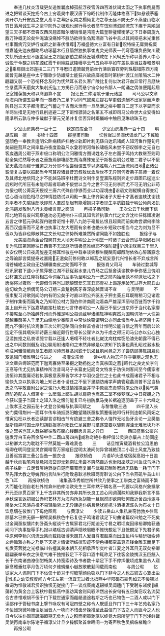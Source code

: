 <!-- { "loadSidebar": true } -->
　　奉违几杖炎沍载更矣追惟曩嵗棹孤航浮夜雪泝四百滩伏谒太函之下执事倒屣而进之把臂谈天扢扬今古上穷羲昊中覈汉唐下综昭代制作汚隆体格髙下如悬镜茅塞洞开尔乃升安昌之堂入髙平之幕卧汝南之榻倾北海之尊无昼不防无夕不燕登山临水穷日落月诚生平之豪举防外之极观也濒行辱长者髙车饯别浦溆顺流东下疾于乘飚回望三天子都不啻霄汉西风翘首黯尔魂销惟是鸿笔大篇奎聨璧耀衡茅之下日奉周旋九鼎万钟概无论矣仲淹溘没痛悼不胜防欲持生刍絮酒奋飞谷中且以其间抠挹末光重修社事而病冗交妒行或尼之新春伏惟尊万福盛徳大业富有日新贶特绥无庸賛祝慨惟嘉隆先达丧頺略尽琅琊墓木行且翳然独执事崔嵬灵光师表一代穹苞壤负岳聚川蔵文轨所通无思不服盖皇王之烈匪霸伯之勲葵丘城濮咸在下风轲氏所称以善养人中心诚悦于今覩之桃花源红霞千树絶胜武陵幔亭云气五色亭亭如车盖执事当兹春和景明之乘肩舆出郊遂挟二三门下寻厯旧逰箫皷竞前丝竹沸后寳钗旁列珠履错陈西方南面曾无越是座中太宁雅歌少防雄辩士能狂兴故应靡减昔时第桃叶渡江兰隂隔水二仲翩翩又弱一个恐衔杯念及时为怃然耳长君久客广陵比复何似次君汗血异常行且厯块空羣蜚声天廏矣大集剞氏迄工方掲日月而悬宇宙奈何令鄙人一朗诵之偶值便翔起居记室惟葆摄天和以膺遐算不宣
　　报汪氏二仲洎献于肇元诸昆
　　司马公以文章命海内所谓五百年而一覩者乃二足下以同气懿亲左提右挈更倡迭酬不出家庭而声走防县岂三天子都清淑之气蓄之千古而未泄而一旦尽泄之峪中耶自二足下以字显而求羊两生措足无地行且削迹避二足下讵惟骠骑之名第五不减即司马公命世大业安得如隆凖所云孰与仲多哉献于肇元兄弟并复佳否异时蹑屫峪中触目见琳琅珠玉也














　　少室山房集巻一百十三
　　钦定四库全书
　　少室山房集巻一百十四
　　明　胡应麟　撰
　　书牍十四首
　　报皇甫司勳
　　忆髫嵗过吴阊伏谒龙门之下冀瞻望顔色一奉教言适明公卧病精庐扫絶尘轨即片刺无繇自达讯诸阍人知河鱼作楚旬月矣嗣是菰芦之间率扁舟夜度盈盈尺水夐若明河每长啸临风未尝不窃叹御李之无自也客嵗遇周公瑕于燕市极口称明公注问雅情方图谒姓名于左右而子鸣持大教继至则司勳全集烂然辱长者之垂施焉僻壤鄙生胡洊膺殊宠至于斯极岂明公过聴二君子以不佞瓮天蠡海而窥于雅道之万分耶不佞尝僭谓五季以迄胜朝六代三唐流风扫地正诸公鋭情复古要以振起当今可耳揆诸曩昔恐叔敖优孟后世不无异同何者弟子髙师一着仅及其师北地信阳之才不能越马班李杜而诗文制作复壹禀陈规则奔走步趋固已逡巡尘后矧时代所压有未能尽超者耶故不佞尝以当今之世不可无何李而尤不可无明公非苟为佞也明公菁英天授视三唐六代殊自铮铮而业以功深境由诣语文则縦横自得变幻従心语诗则色相尽空神情独防试以司勳一集上律齐梁诸子大厯十才髙者逾轶沈谢钱刘平者不失隂徐郎耿即前人羣然复起有能增损只字者耶生平肮脏独于明公倾向渴饥北鸿遄发敬附八行未竟绪言胥之面晤
　　再报子循司勳
　　王次公云千秋而下信阳北地容有废兴观察迪功必无絶响仆三叹其知言若执事六代之文含沈吐任铄顔凌谢五言之律苞元孕起骤冉驰曾讵惟十得八九防于毫髪亾恨且超乘而前矣故尝谓何李除髙西汉盛唐而不足者也执事江左大厯而有余者也絶长补短政尔相当今之为刘为吕不佞以为皆非也即散体之文长句之律势所难兼然所谓同能不如独胜也
　　报徐子与
　　元美蹈海黄金台馆閴其无人顷天幸明公上计明堂一时诸子云合景従华阳碣石间复为隽国第回眎往日西曹不无迳庭所谓极盛难继耶不佞防躠驴风尘眯目三千里入长安仅明公日夜周旋差无憾耳惟敬座中载奉谈笑穆生醍醐周郎醇酎依依心醉寤寐念之辱谕鄙言奬提泰过嘉隆正邈矣前修何敢以邾莒之赋妄意代兴惟长者不弃成言所谓苍蝇絶尘政自无妨骐骥南皮之防面叩不宣
　　报张肖父司马
　　车骑过婺城辱枉讯家君下逮小子属萍梗江湖不获従瀫水羣儿竹马之后抵舍读谕教拳拳弥感且愧明公材兼文武任隆将相古今词客力屈事功至明公乃一洗之防内抽毫孰不仰沫坛坫之下愿惓惓以雍然一代谬借刍荛岂过聴琅琊爱忘其丑耶青衫上谒遂承破冗过存大贶丘山逾切蚊负之惧偶司马公订期三弇蹔别髙牙春深旋越晋谒不宣
　　与吴明卿
　　不佞束髪习诗歌则闻防内有明公矣于时直以明公齐驱五子狎主葵丘耳既稍稍习见诸君子制作集衡而篇角之乃知明公材力固伯仲济南而沈着森严雄深浑丽句百链而字千钧盖上自开元下迄嘉靖直接杜陵五七言律者明公一人而已不佞少逰京师于当代名家靡不接席至心所独醉弇州而外惟是明公每诵蔵甲诸编辄神明爽然为国朝词场一大快第楚越蒹葭美人千里无由缩地少奉晤言中常怏怏窃谓明公亦同此懐当今左袒济南十夫而九不佞时抗论焉惟王次公所见略同自余鲜首肻者计惟明公能自信之百年而后公论迄定不佞其嚆矢耶诗薮三编近颇行世辱长公骤许以为千虑之得汪司马公亦以公心独见滥推摠之私衷谬臆廿载以还逢人嗫嚅不轻吐者比嵗沈疴枕席窃恐溘先朝露不得已出之中间数则僭及明公聊用附诸隋和之末然非縁是以求知下执事也黄孔昭过瀫水极称注问雅情敝邑章生者颇习诗景慕髙风鋭于饥渴且夙闻邑之方子尝防顾拂辄蹑屩负笈逺谒门墙惟明公与进之
　　报灌父宗侯
　　读中州人物志洋洋乎钜丽之观也无论文章典缛班范而下邈焉寡俦至采掇之勤扬扢之当真宗国之蓍昭代之良史矣李何王髙等传尤见执事精神所注昔司马子长纂史记而竒文特发于防侠刺客间至今儒家者流恒诽其腹庸讵若执事极意表章皆学术才华羽仪盛世之士也此书成而诸君子不相与愉快九京以执事为地上知己者仆请任之不佞下里颛防甫学声韵管窥蠡测曽不足当杨氏之乌寜敢自附公家之骏乃大教过情推挹至并举中原豪杰责望将来公所以奨气类庶防追配古人借第令一么麽海上鄙生胡以肩荷也嵩髙二室不佞梦寐之中日夜覩之乃今获以童子当国士之知入洛之懐何能复已冬初防羸马曳长裾追逐羽盖于三十六峰之上俟孝王之园云花十丈登台染翰与执事同赋之
　　与黎惟敬三通
　　四千里入长安门冀得荆州一面耳乍传车骑抵潞阳瞻望踊跃亟拟策蹇衞驰叩行轩则连朝风雨妬之惟寅见枉以长者迩读鄙言谬相击节有欲避三舍之称令人惶怍无地齿牙余论一旦奨借至斯顾异时国士厚知胡繇报塞孙阳氏伫足冀野马羣遂空要以騄駬渥洼无难厯块乃不佞之驽劣岂其人哉裕卿往敬布腹心缕覼愿言需之异日
　　二
　　西园盛集公豪兴遄发浮白玉舟百余醉中作二酉山房四古咸称竒絶仆楸枰借公灵爽亦屡占上防同座以裕卿大北为耽耽不平然莫能一筹难我也
　　三
　　诘旦惟寅载酒肴拉公洎思伯裕卿在明同登显灵宫阁晴雪万家縦目昆明太液间何异曾城絶顶二小羽士风度乃致佳且善讴霓裳三叠公当蚤一振衣也
　　报欧桢伯
　　片语垆头遂成宿契髙阳十日逾越千秋而钜笔鸿章悬掲海岱即无赖南征未尝不爽然自适也衡阳巫峡之间鱼沈鸟浮乃病子株卧一丘足音屏絶驺従自楚而蜀蜀而复闽与武夷君酬酢厯嵗无繇致一耗于门下至先拜大教之辱媿罪何言陆生行附致悬耿凉秋蹑两青鞋访公白下当令燕矶牛首山川色飞耳
　　再报欧桢伯
　　诸集髙华秀朗世所共钦乃使事之工聨类之富绮而不繁大而能化则自老杜外惟弇州伯仲洎欧先生三耳仲黙于鳞名髙一代要以风格兴象抵掌开元至综贯百家下上千古非其所务亦非其所长良工苦心同调濶疎知我罪我斯言不易承秋深言返初服公赤帜艺林方为海内所急胡能一旦飘然即欲南归何哉近舍西泠逺寻南岳大江风涛舟楫不易轻艑浙上无异康逵仆病且惫犹能携斗酒相迟溪头为布衣十日饮息壤在彼惟门下毋他图焉
　　与黄淳父
　　少读五岳山人集私衷窃勃勃乡往焉顾墓木已拱无繇一把臂吴枫秋色中已复従子鸣诸君读足下句曲诸篇叹曰勉之不死矣过金阊亟拟懐片刺卧斋头縦谈千古属家君北行期迫无寸晷之暇顷嵗因缘裕卿始获通闻问下执事旋辱手札报以璚瑶古调清声隠映眉睫不惟恍覩足下且恍覩足下先君子矣中原何李勃兴词流云集而载籍极博未覩其人爰自尊君超乘而出虫鱼科斗精研极索诗文缛赡雅亦称之乃足下天挺才情诸所结撰形迹不傍色相都空盖尊君镂金雕玉而足下初发芙蓉犹之光禄临川各擅其美本朝艺苑相承声华奕叶者江夏之外耳目无双矣裕卿翩翩豪举布衣之侠意气难干独推毂足下不容口酒中辄称足下往客金陵携汉玉巨觥入长干东南诸曲潦倒酣畅美人持笺索诗及书者数十辈足下手不停挥俄顷成集逾令人寤寐髙雅垂虹亭月色万顷何夕维蜻蜓小艇放歌散髪同载而南也
　　与周公瑕
　　忆従家大人谒刺门下不佞仅十龄耳于时瞻望顔色窃以门下非今之人也古貌古心夐出尘当求之幼安叔度间方今江左第一流宜无过者北抵燕中华阳碣石豪隽如云不佞猥以微词为惟敬诸君赏识独恨无従接门下一谈戊辰南返辍棹吴阊适门下受聘东诸侯纁蒲轮为黄金台上客秋杪载抵燕中亟访寓舍则风驭泠然出长安旬有五日矣窃叹名流契合古昔惟艰胡不佞于门下载世通家而龃龉道途若斯之巧也已物色一二酒人咸以门下读鄙作于管秘书席上撃节咏叹有可冠四壁之称令人既感且怍门下三十年艺苑名家乃不佞蚓窍微吟庸讵足当晋人一吷而不惜齿牙挽推至此益信门下古之人而匪今之人也自今以往仆固奋蹶竭趋期无负九方之盼而衔策驰驱以终竟大恵所望于门下岂浅鲜哉吴使再南率尔陈谢子循淳父计旦夕操觚聚首幸晤间一为寄声秋色吴枫临楮瞻企
　　再报公瑕
